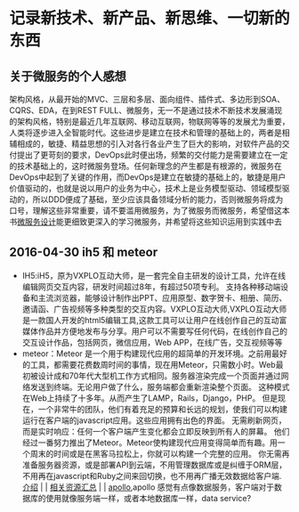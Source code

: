 # 记录新技术、新产品、新思维、一切新的东西
## 关于微服务的个人感想
架构风格，从最开始的MVC、三层和多层、面向组件、插件式、多边形到SOA、CQRS、EDA，在到REST FULL、微服务，无一不是通过技术不断技术发展涌现的架构风格，特别是最近几年互联网、移动互联网，物联网等等的发展尤为重要，人类将逐步进入全智能时代。这些进步是建立在技术和管理的基础上的，两者是相辅相成的，敏捷、精益思想的引入对各行各业产生了巨大的影响，对软件产品的交付提出了更苛刻的要求，DevOps此时便出场，频繁的交付能力是需要建立在一定的技术基础上的，这时微服务登场。任何新理念的产生都是有根源的，微服务在DevOps中起到了关键的作用，而DevOps是建立在敏捷的基础上的，敏捷是用户价值驱动的，也就是说以用户的业务为中心，技术上是业务模型驱动、领域模型驱动的，所以DDD便成了基础，至少应该具备领域分析的能力，否则微服务将成为口号，理解这些非常重要，请不要滥用微服务，为了微服务而微服务，希望借这本书[微服务设计](http://item.jd.com/10266192822.html)能更细致更深入的学习微服务，并希望将这些知识运用到实践中去
## 2016-04-30 ih5 和 meteor
- IH5:iH5，原为VXPLO互动大师，是一套完全自主研发的设计工具，允许在线编辑网页交互内容，研发时间超过8年，有超过50项专利。 支持各种移动端设备和主流浏览器，能够设计制作出PPT、应用原型、数字贺卡、相册、简历、邀请函、广告视频等多种类型的交互内容。VXPLO互动大师,VXPLO互动大师是一款国人开发的html5编辑工具,这款工具可以让用户在线创作自己的互动富媒体作品并方便地发布与分享。用户可以不需要写任何代码，在线创作自己的交互设计作品，包括网页，微信应用，Web APP，在线广告，交互视频等等
- meteor：Meteor 是一个用于构建现代应用的超简单的开发环境。之前用最好的工具，都需要花费数周时间的事情，现在用Meteor，只需数小时。Web最初被设计成和70年代大型机工作方式相同。服务器渲染完成一个页面并通过网络发送到终端。无论用户做了什么，服务端都会重新渲染整个页面。 这种模式在Web上持续了十多年。从而产生了LAMP，Rails，Django，PHP。
但是现在，一个非常牛的团队，他们有着充足的预算和长远的规划，使我们可以构建运行在客户端的javascript应用。这些应用拥有出色的界面。 无需刷新网页，而是实时响应：任何一个客户端产生变化都会立即反映到所有人的屏幕。
他们经过一番努力推出了Meteor。Meteor使构建现代应用变得简单而有趣。用一个周末的时间或是在黑客马拉松上，你就可以构建一个完整的应用。 你无需再准备服务器资源，或是部署API到云端，不用管理数据库或是纠缠于ORM层，不用再在javascript和Ruby之间来回切换，也不用再广播无效数据给客户端.  [介绍](http://docs.meteorhub.org/#/basic/)   |     |   [相关资源汇总](http://www.meteorhub.org/t/meteor/100)      |     |   [apollo](http://www.meteorhub.org/t/apollo/367),apollo 感觉有点像数据服务，客户端对于数据库的使用就像服务端一样，或者本地数据库一样，data service?

